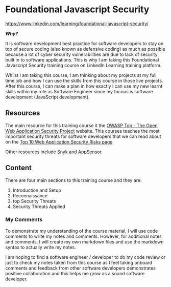 # Foundational Javascript Security

https://www.linkedin.com/learning/foundational-javascript-security/

**_Why?_**

It is software development best practice for software developers to stay on top of secure coding (also known as defensive coding) as much as possible because a lot of cyber security vulnerabilities are due to lack of security built in to software applications. This is why I am taking this Foundational Javascript Security training course on LinkedIn Learning training platform.

Whilst I am taking this course, I am thinking about my projects at my full time job and how I can use the skills from this course in those live projects. After this course, I can make a plan in how exactly I can use my new learnt skills within my role as Software Engineer since my focous is software development (JavaScript development).

## Resources

The main resource for this training course it the [OWASP Top - The Open Web Application Security Project](https://owasp.org/) website.
This courses teaches the most important security threats for software developers that we can read about on the [Top 10 Web Application Security Risks page](https://owasp.org/www-project-top-ten/)

Other resources include [Snyk](https://snyk.io/) and [AppSensor](http://www.appsensor.org/).

## Content

There are four main sections to this training course and they are:

1. Introduction and Setup
2. Reconnaissance
3. top Security Threats
4. Security Threats Applied

### My Comments

To demonstrate my understanding of the course material, I will use code comments to write my notes and comments. However, for additional notes and comments, I will create my own markdown files and use the markdown syntax to actually write my notes.

I am hoping to find a software engineer / developer to do my code review or just to check my notes taken from this course as I feel taking onboard comments and feedback from other software developers demonstrates positive collaboration and this helps me grow as a sound software developer.
